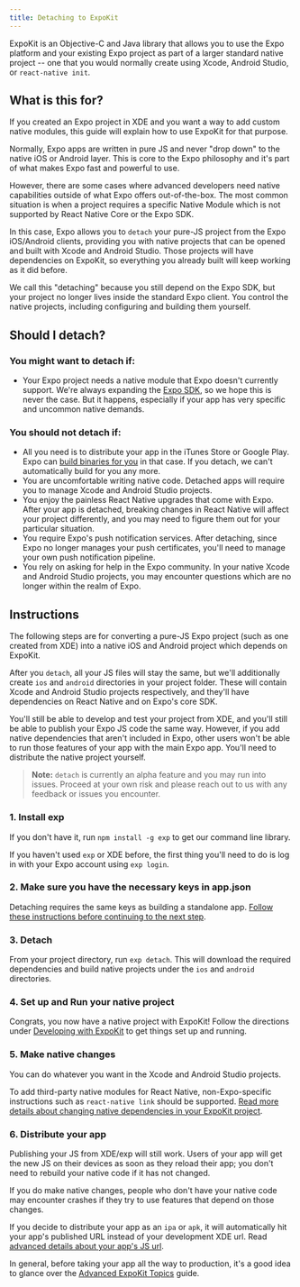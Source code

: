 ```yaml
---
title: Detaching to ExpoKit
---
```


ExpoKit is an Objective-C and Java library that allows you to use the Expo platform and your existing Expo project as part of a larger standard native project -- one that you would normally create using Xcode, Android Studio, or `react-native init`.

## What is this for?

If you created an Expo project in XDE and you want a way to add custom native modules, this guide will explain how to use ExpoKit for that purpose.

Normally, Expo apps are written in pure JS and never "drop down" to the native iOS or Android layer. This is core to the Expo philosophy and it's part of what makes Expo fast and powerful to use.

However, there are some cases where advanced developers need native capabilities outside of what Expo offers out-of-the-box. The most common situation is when a project requires a specific Native Module which is not supported by React Native Core or the Expo SDK.

In this case, Expo allows you to `detach` your pure-JS project from the Expo iOS/Android clients, providing you with native projects that can be opened and built with Xcode and Android Studio. Those projects will have dependencies on ExpoKit, so everything you already built will keep working as it did before.

We call this "detaching" because you still depend on the Expo SDK, but your project no longer lives inside the standard Expo client. You control the native projects, including configuring and building them yourself.

## Should I detach?

### You might want to detach if:

- Your Expo project needs a native module that Expo doesn't currently support. We're always expanding the [Expo SDK](../sdk/index.html), so we hope this is never the case. But it happens, especially if your app has very specific and uncommon native demands.

### You should not detach if:

- All you need is to distribute your app in the iTunes Store or Google Play. Expo can [build binaries for you](../distribution/building-standalone-apps.html) in that case. If you detach, we can't automatically build for you any more.
- You are uncomfortable writing native code. Detached apps will require you to manage Xcode and Android Studio projects.
- You enjoy the painless React Native upgrades that come with Expo. After your app is detached, breaking changes in React Native will affect your project differently, and you may need to figure them out for your particular situation.
- You require Expo's push notification services. After detaching, since Expo no longer manages your push certificates, you'll need to manage your own push notification pipeline.
- You rely on asking for help in the Expo community. In your native Xcode and Android Studio projects, you may encounter questions which are no longer within the realm of Expo.

## Instructions

The following steps are for converting a pure-JS Expo project (such as one created from XDE)
into a native iOS and Android project which depends on ExpoKit.

After you `detach`, all your JS files will stay the same, but we'll additionally create `ios` and
`android` directories in your project folder. These will contain Xcode and Android Studio projects
respectively, and they'll have dependencies on React Native and on Expo's core SDK.

You'll still be able to develop and test your project from XDE, and you'll still be able to publish
your Expo JS code the same way. However, if you add native dependencies that aren't included
in Expo, other users won't be able to run those features of your app with the main Expo app.
You'll need to distribute the native project yourself.

>  **Note:** `detach` is currently an alpha feature and you may run into issues. Proceed at your own risk and please reach out to us with any feedback or issues you encounter.

### 1. Install exp

If you don't have it, run `npm install -g exp` to get our command line library.

If you haven't used `exp` or XDE before, the first thing you'll need to do is log in
with your Expo account using `exp login`.

### 2. Make sure you have the necessary keys in app.json

Detaching requires the same keys as building a standalone app. [Follow these instructions before continuing to the next step](../distribution/building-standalone-apps.html#2-configure-appjson).

### 3. Detach

From your project directory, run `exp detach`. This will download the required dependencies and
build native projects under the `ios` and `android` directories.

### 4. Set up and Run your native project

Congrats, you now have a native project with ExpoKit! Follow the directions under [Developing with ExpoKit](expokit.html) to get things set up and running.

### 5. Make native changes

You can do whatever you want in the Xcode and Android Studio projects.

To add third-party native modules for React Native, non-Expo-specific instructions such as `react-native link` should be supported. [Read more details about changing native dependencies in your ExpoKit project](expokit.html#changing-native-dependencies).

### 6. Distribute your app

Publishing your JS from XDE/exp will still work. Users of your app will get the new JS on their
devices as soon as they reload their app; you don't need to rebuild your native code if it has
not changed.

If you do make native changes, people who don't have your native code may encounter crashes if
they try to use features that depend on those changes.

If you decide to distribute your app as an `ipa` or `apk`, it will automatically hit
your app's published URL instead of your development XDE url. Read [advanced details about your app's JS url](advanced-expokit-topics.html#configuring-the-js-url).

In general, before taking your app all the way to production, it's a good idea to glance over the [Advanced ExpoKit Topics](advanced-expokit-topics.html) guide.
